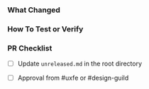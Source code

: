 <!-- Give your PR a recognizable title. For example: "FE-123: Ticket Title" or "Resolve Issue #123: Description" -->

### What Changed
<!-- What changes does this PR propose?  -->

### How To Test or Verify
<!--
Describe any steps that may help reviewers verify changes.
Anything beyond basic unit testing, such as assistive tech usage, or special interactions. 
-->

### PR Checklist

- [ ] Update `unreleased.md` in the root directory
<!--
Outline any chanes to the dev worflow, component APIs, component behavior. If this does not affect a published packages, you can ignore
-->
- [ ] Approval from #uxfe or #design-guild
<!--
Provide screenshots or [screen recordings](https://getkap.co/) and request a review from.
Ignore if this does not require approval from UX or the design team
-->
